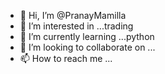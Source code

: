 - 👋 Hi, I’m @PranayMamilla
- 👀 I’m interested in ...trading
- 🌱 I’m currently learning ...python
- 💞️ I’m looking to collaborate on ...
- 📫 How to reach me ...

<!---
PranayMamilla/PranayMamilla is a ✨ special ✨ repository because its `README.md` (this file) appears on your GitHub profile.
You can click the Preview link to take a look at your changes.
--->
